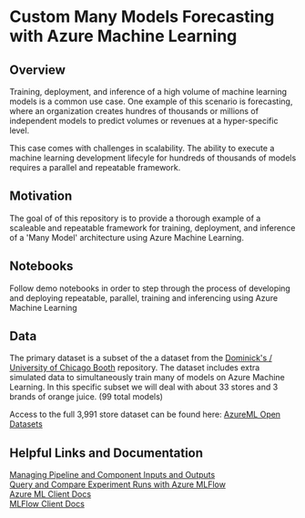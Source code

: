 # Custom Many Models Forecasting with Azure Machine Learning

## Overview
 Training, deployment, and inference of a high volume of machine learning models is a common use case. One example of this scenario is forecasting, where an organization creates hundres of thousands or millions of independent models to predict volumes or revenues at a hyper-specific level. 
  
 This case comes with challenges in scalability. The ability to execute a machine learning development lifecyle for hundreds of thousands of models requires a parallel and repeatable framework.

## Motivation
The goal of of this repository is to provide a thorough example of a scaleable and repeatable framework for training, deployment, and inference of a 'Many Model' architecture using Azure Machine Learning.

## Notebooks
Follow demo notebooks in order to step through the process of developing and deploying repeatable, parallel, training and inferencing using Azure Machine Learning

## Data
The primary dataset is a subset of the a dataset from the [Dominick's / University of Chicago Booth](https://www.chicagobooth.edu/research/kilts/research-data/dominicks) repository. The dataset includes extra simulated data to simultaneously train many of models on Azure Machine Learning. In this specific subset we will deal with about 33 stores and 3 brands of orange juice. (99 total models)  
  
Access to the full 3,991 store dataset can be found here: [AzureML Open Datasets](https://learn.microsoft.com/en-us/azure/open-datasets/dataset-oj-sales-simulated?tabs=azureml-opendatasets)

## Helpful Links and Documentation
[Managing Pipeline and Component Inputs and Outputs](https://learn.microsoft.com/en-us/azure/machine-learning/how-to-manage-inputs-outputs-pipeline?view=azureml-api-2&tabs=cli)  
[Query and Compare Experiment Runs with Azure MLFlow](https://learn.microsoft.com/en-us/azure/machine-learning/how-to-track-experiments-mlflow?view=azureml-api-2)  
[Azure ML Client Docs](https://learn.microsoft.com/en-us/python/api/azure-ai-ml/azure.ai.ml.mlclient?view=azure-python)  
[MLFlow Client Docs](https://mlflow.org/docs/latest/python_api/mlflow.client.html)  
  

